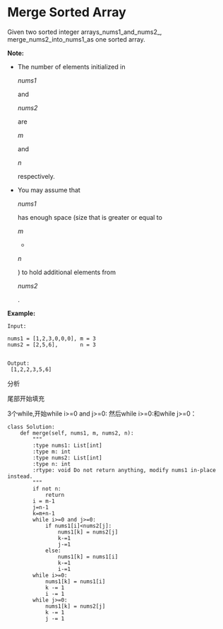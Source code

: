 # Merge Sorted Array

Given two sorted integer arrays_nums1\_and\_nums2_, merge\_nums2\_into\_nums1\_as one sorted array.

**Note:**

* The number of elements initialized in

  _nums1_

  and

  _nums2_

  are

  _m_

  and

  _n_

  respectively.

* You may assume that

  _nums1_

  has enough space \(size that is greater or equal to

  _m_

  +

  _n_

  \) to hold additional elements from

  _nums2_

  .

**Example:**

```text
Input:

nums1 = [1,2,3,0,0,0], m = 3
nums2 = [2,5,6],       n = 3


Output:
 [1,2,2,3,5,6]
```

分析

尾部开始填充

3个while,开始while i&gt;=0 and j&gt;=0: 然后while i&gt;=0:和while j&gt;=0：

```text
class Solution:
    def merge(self, nums1, m, nums2, n):
        """
        :type nums1: List[int]
        :type m: int
        :type nums2: List[int]
        :type n: int
        :rtype: void Do not return anything, modify nums1 in-place instead.
        """
        if not n:
            return
        i = m-1
        j=n-1
        k=m+n-1
        while i>=0 and j>=0:
            if nums1[i]<nums2[j]:
                nums1[k] = nums2[j]
                k-=1
                j-=1
            else:
                nums1[k] = nums1[i]
                k-=1
                i-=1
        while i>=0:
            nums1[k] = nums1[i]
            k -= 1
            i -= 1
        while j>=0:
            nums1[k] = nums2[j]
            k -= 1
            j -= 1
```

